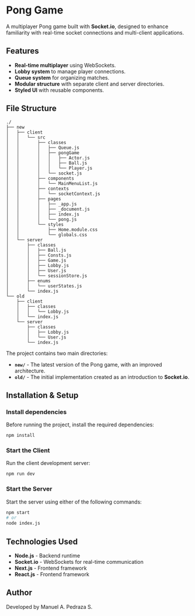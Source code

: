 # Pong Game

A multiplayer Pong game built with **Socket.io**, designed to enhance familiarity with real-time socket connections and multi-client applications.

## Features
- **Real-time multiplayer** using WebSockets.
- **Lobby system** to manage player connections.
- **Queue system** for organizing matches.
- **Modular structure** with separate client and server directories.
- **Styled UI** with reusable components.

## File Structure
```
./
├── new
│   ├── client
│   │   └── src
│   │       ├── classes
│   │       │   ├── Queue.js
│   │       │   ├── pongGame
│   │       │   │   ├── Actor.js
│   │       │   │   ├── Ball.js
│   │       │   │   └── Player.js
│   │       │   └── socket.js
│   │       ├── components
│   │       │   └── MainMenuList.js
│   │       ├── contexts
│   │       │   └── socketContext.js
│   │       ├── pages
│   │       │   ├── _app.js
│   │       │   ├── _document.js
│   │       │   ├── index.js
│   │       │   └── pong.js
│   │       └── styles
│   │           ├── Home.module.css
│   │           └── globals.css
│   └── server
│       ├── classes
│       │   ├── Ball.js
│       │   ├── Consts.js
│       │   ├── Game.js
│       │   ├── Lobby.js
│       │   ├── User.js
│       │   └── sessionStore.js
│       ├── enums
│       │   └── userStates.js
│       └── index.js
└── old
    ├── client
    │   ├── classes
    │   │   └── Lobby.js
    │   └── index.js
    └── server
        ├── classes
        │   ├── Lobby.js
        │   └── User.js
        └── index.js
```

The project contains two main directories:
- **`new/`** - The latest version of the Pong game, with an improved architecture.
- **`old/`** - The initial implementation created as an introduction to **Socket.io**.

## Installation & Setup

### Install dependencies
Before running the project, install the required dependencies:
```bash
npm install
```

### Start the Client
Run the client development server:
```bash
npm run dev
```

### Start the Server
Start the server using either of the following commands:
```bash
npm start 
# or
node index.js
```

## Technologies Used
- **Node.js** - Backend runtime
- **Socket.io** - WebSockets for real-time communication
- **Next.js** - Frontend framework
- **React.js** - Frontend framework


## Author
Developed by Manuel A. Pedraza S.
